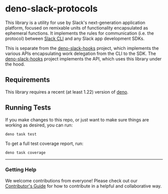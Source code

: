 # deno-slack-protocols

This library is a utility for use by Slack's next-generation application
platform, focused on remixable units of functionality encapsulated as ephemeral
functions. It implements the rules for communication (i.e. the protocol) between
[Slack CLI][cli] and any Slack app development SDKs.

This is separate from the [deno-slack-hooks][hooks] project, which implements
the various APIs encapsulating work delegation from the CLI to the SDK. The
[deno-slack-hooks][hooks] project implements the API, which uses this library
under the hood.

## Requirements

This library requires a recent (at least 1.22) version of
[deno](https://deno.land).

## Running Tests

If you make changes to this repo, or just want to make sure things are working
as desired, you can run:

    deno task test

To get a full test coverage report, run:

    deno task coverage

---

### Getting Help

We welcome contributions from everyone! Please check out our
[Contributor's Guide](https://github.com/slackapi/deno-slack-protocols/blob/main/.github/CONTRIBUTING.md)
for how to contribute in a helpful and collaborative way.

[cli]: https://github.com/slackapi/slack-cli
[hooks]: https://github.com/slackapi/deno-slack-hooks
